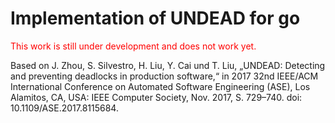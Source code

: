 # Implementation of UNDEAD for go
<span style="color:red">This work is still under development and does not work yet.</span>

Based on J. Zhou, S. Silvestro, H. Liu, Y. Cai und T. Liu, „UNDEAD: Detecting and preventing
deadlocks in production software,“ in 2017 32nd IEEE/ACM International Conference on
Automated Software Engineering (ASE), Los Alamitos, CA, USA: IEEE Computer Society,
Nov. 2017, S. 729–740. doi: 10.1109/ASE.2017.8115684.
